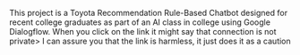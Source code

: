 This project is a Toyota Recommendation Rule-Based Chatbot designed for recent college graduates as part of an AI class in college using Google Dialogflow.
When you click on the link it might say that connection is not private> I can assure you that the link is harmless, it just does it as a caution
